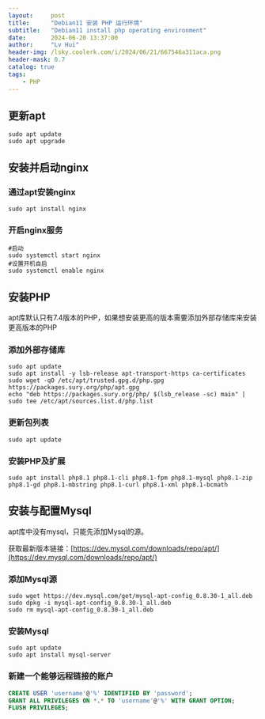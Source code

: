 ```yaml
---
layout:     post
title:      "Debian11 安装 PHP 运行环境"
subtitle:   "Debian11 install php operating environment"
date:       2024-06-20 13:37:00
author:     "Lv Hui"
header-img: /lsky.coolerk.com/i/2024/06/21/667546a311aca.png
header-mask: 0.7
catalog: true
tags:
    - PHP
---
```


## 更新apt

```shell
sudo apt update
sudo apt upgrade
```

## 安装并启动nginx

### 通过apt安装nginx

```shell
sudo apt install nginx
```

### 开启nginx服务

```shell
#启动
sudo systemctl start nginx
#设置开机自启
sudo systemctl enable nginx
```

## 安装PHP

apt库默认只有7.4版本的PHP，如果想安装更高的版本需要添加外部存储库来安装更高版本的PHP

### 添加外部存储库

```shell
sudo apt update
sudo apt install -y lsb-release apt-transport-https ca-certificates
sudo wget -qO /etc/apt/trusted.gpg.d/php.gpg https://packages.sury.org/php/apt.gpg
echo "deb https://packages.sury.org/php/ $(lsb_release -sc) main" | sudo tee /etc/apt/sources.list.d/php.list
```

### 更新包列表

```shell
sudo apt update
```

### 安装PHP及扩展

```shell
sudo apt install php8.1 php8.1-cli php8.1-fpm php8.1-mysql php8.1-zip php8.1-gd php8.1-mbstring php8.1-curl php8.1-xml php8.1-bcmath
```

## 安装与配置Mysql

apt库中没有mysql，只能先添加Mysql的源。

获取最新版本链接：[https://dev.mysql.com/downloads/repo/apt/](https://dev.mysql.com/downloads/repo/apt/)

### 添加Mysql源

```shell
sudo wget https://dev.mysql.com/get/mysql-apt-config_0.8.30-1_all.deb
sudo dpkg -i mysql-apt-config_0.8.30-1_all.deb
sudo rm mysql-apt-config_0.8.30-1_all.deb
```

### 安装Mysql

```shell
sudo apt update
sudo apt install mysql-server
```

### 新建一个能够远程链接的账户

```sql
CREATE USER 'username'@'%' IDENTIFIED BY 'password';
GRANT ALL PRIVILEGES ON *.* TO 'username'@'%' WITH GRANT OPTION;
FLUSH PRIVILEGES;
```
